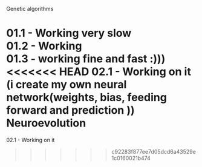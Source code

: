 Genetic algorithms

01.1 - Working very slow <br/>
01.2 - Working <br/>
01.3 - working fine and fast :))) <br/>
<<<<<<< HEAD
02.1 - Working on it (i create my own neural network(weights, bias, feeding forward and prediction )) Neuroevolution <br/>
=======
02.1 - Working on it <br/>
>>>>>>> c92283f877ee7d05dcd6a43529e1c0160021b474
